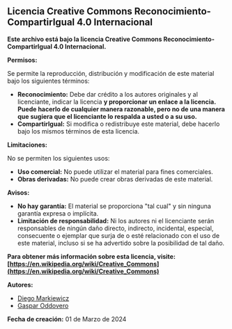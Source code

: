 ## Licencia Creative Commons Reconocimiento-CompartirIgual 4.0 Internacional

**Este archivo está bajo la licencia Creative Commons Reconocimiento-CompartirIgual 4.0 Internacional.**

**Permisos:**

Se permite la reproducción, distribución y modificación de este material bajo los siguientes términos:

- **Reconocimiento:** Debe dar crédito a los autores originales y al licenciante, indicar la licencia **y proporcionar un enlace a la licencia. **Puede hacerlo de cualquier manera razonable, pero no de una manera que sugiera que** el licenciante lo respalda a usted o a su uso.**
- **CompartirIgual:** Si modifica o redistribuye este material, debe hacerlo bajo los mismos términos de esta licencia.

**Limitaciones:**

No se permiten los siguientes usos:

- **Uso comercial:** No puede utilizar el material para fines comerciales.
- **Obras derivadas:** No puede crear obras derivadas de este material.

**Avisos:**

- **No hay garantía:** El material se proporciona "tal cual" y sin ninguna garantía expresa o implícita.
- **Limitación de responsabilidad:** Ni los autores ni el licenciante serán responsables de ningún daño directo, indirecto, incidental, especial, consecuente o ejemplar que surja de o esté relacionado con el uso de este material, incluso si se ha advertido sobre la posibilidad de tal daño.

**Para obtener más información sobre esta licencia, visite: [https://en.wikipedia.org/wiki/Creative_Commons](https://en.wikipedia.org/wiki/Creative_Commons)**

**Autores:**

- [Diego Markiewicz](https://www.linkedin.com/in/diego-sebastian-markiewicz/)
- [Gaspar Oddovero](https://www.linkedin.com/in/gaspar-o-122803175/)

**Fecha de creación:** 01 de Marzo de 2024
